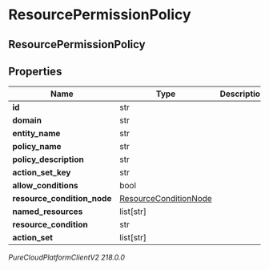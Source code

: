 # ResourcePermissionPolicy

## ResourcePermissionPolicy

## Properties

|Name | Type | Description | Notes|
|------------ | ------------- | ------------- | -------------|
| **id** | str |  | [optional] |
| **domain** | str |  | [optional] |
| **entity_name** | str |  | [optional] |
| **policy_name** | str |  | [optional] |
| **policy_description** | str |  | [optional] |
| **action_set_key** | str |  | [optional] |
| **allow_conditions** | bool |  | [optional] |
| **resource_condition_node** | [ResourceConditionNode](ResourceConditionNode) |  | [optional] |
| **named_resources** | list[str] |  | [optional] |
| **resource_condition** | str |  | [optional] |
| **action_set** | list[str] |  | [optional] |



_PureCloudPlatformClientV2 218.0.0_
